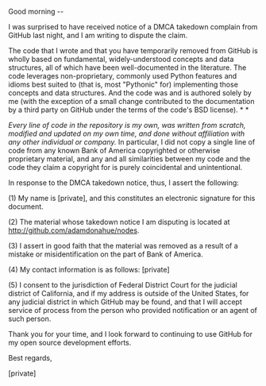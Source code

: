 Good morning --

I was surprised to have received notice of a DMCA takedown complain from
GitHub last night, and I am writing to dispute the claim.

The code that I wrote and that you have temporarily removed from GitHub is
wholly based on fundamental, widely-understood concepts and data
structures, all of which have been well-documented in the literature. The
code leverages non-proprietary, commonly used Python features and idioms
best suited to (that is, most "Pythonic" for) implementing those concepts
and data structures. And the code was and is authored solely by me (with
the exception of a small change contributed to the documentation by a third
party on GitHub under the terms of the code's BSD license). * *

*Every line of code in the repository is my own, was written from scratch,
modified and updated on my own time, and done without affiliation with any
other individual or company.* In particular, I did not copy a single line
of code from any known Bank of America copyrighted or otherwise proprietary
material, and any and all similarities between my code and the code they
claim a copyright for is purely coincidental and unintentional.

In response to the DMCA takedown notice, thus, I assert the following:

(1) My name is [private], and this constitutes an electronic signature
for this document.

(2) The material whose takedown notice I am disputing is located at
http://github.com/adamdonahue/nodes.

(3) I assert in good faith that the material was removed as a result of a
mistake or misidentification on the part of Bank of America.

(4) My contact information is as follows: [private]

(5) I consent to the jurisdiction of Federal District Court for the
judicial district of California, and if my address is outside of the United
States, for any judicial district in which GitHub may be found, and that I
will accept service of process from the person who provided notification or
an agent of such person.

Thank you for your time, and I look forward to continuing to use GitHub for
my open source development efforts.

Best regards,

[private]
